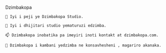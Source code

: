 Dzimbakopa

    🔭 Iyi i peji ye Dzimbakopa Studio.

    🌱 Iyi i dhijitari studio yematuruzi edzimba.

    📫 Dzimbakopa inobatika pa imeyiri inoti kontakt at dzimbakopa.com.

    🌱 Dzimbakopa i kambani yedzimba ne konsavhesheni , magariro akanaka.
